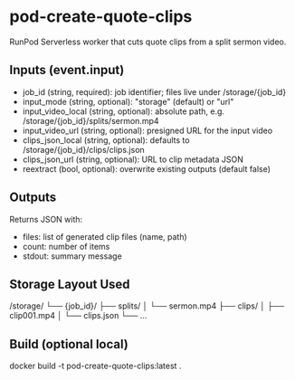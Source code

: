 # pod-create-quote-clips

RunPod Serverless worker that cuts quote clips from a split sermon video.

## Inputs (event.input)
- job_id (string, required): job identifier; files live under /storage/{job_id}
- input_mode (string, optional): "storage" (default) or "url"
- input_video_local (string, optional): absolute path, e.g. /storage/{job_id}/splits/sermon.mp4
- input_video_url (string, optional): presigned URL for the input video
- clips_json_local (string, optional): defaults to /storage/{job_id}/clips/clips.json
- clips_json_url (string, optional): URL to clip metadata JSON
- reextract (bool, optional): overwrite existing outputs (default false)

## Outputs
Returns JSON with:
- files: list of generated clip files (name, path)
- count: number of items
- stdout: summary message

## Storage Layout Used
/storage/
  └── {job_id}/
       ├── splits/
       │    └── sermon.mp4
       ├── clips/
       │    ├── clip001.mp4
       │    └── clips.json
       └── ...

## Build (optional local)
docker build -t pod-create-quote-clips:latest .

